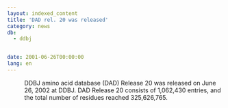 ```yaml
---
layout: indexed_content
title: 'DAD rel. 20 was released'
category: news
db:
  - ddbj


date: 2001-06-26T00:00:00
lang: en
---
```


<dd>DDBJ amino acid database (DAD) Release 20 was released on June 26, 2002 at DDBJ. DAD Release 20 consists of 1,062,430 entries, and the total number of residues reached 325,626,765.</dd>
